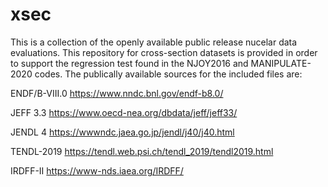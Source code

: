 # xsec
This is a collection of the openly available public release nucelar data evaluations. This repository for cross-section datasets is provided in order to support the regression test found in the NJOY2016 and MANIPULATE-2020 codes.
The publically available sources for the included files are:

ENDF/B-VIII.0	https://www.nndc.bnl.gov/endf-b8.0/

JEFF 3.3	https://www.oecd-nea.org/dbdata/jeff/jeff33/

JENDL 4		https://wwwndc.jaea.go.jp/jendl/j40/j40.html

TENDL-2019	https://tendl.web.psi.ch/tendl_2019/tendl2019.html

IRDFF-II 	https://www-nds.iaea.org/IRDFF/

